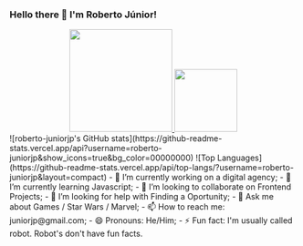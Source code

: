 ### Hello there 👋 I'm Roberto Júnior!
<div style="display:flex; flex-direction:row; justify-content:center;">
  <a href="https://github.com/roberto-juniorjp">
  <img height="180em" src="https://github-readme-stats.vercel.app/api?username=roberto-juniorjp&show_icons=true&bg_color=00000000"/>
  <img height="110em" src="https://github-readme-stats.vercel.app/api/top-langs/?username=roberto-juniorjp&layout=compact"/>
  </a>
</div>
![roberto-juniorjp's GitHub stats](https://github-readme-stats.vercel.app/api?username=roberto-juniorjp&show_icons=true&bg_color=00000000)
![Top Languages](https://github-readme-stats.vercel.app/api/top-langs/?username=roberto-juniorjp&layout=compact)  
- 🔭 I’m currently working on a digital agency;
- 🌱 I’m currently learning Javascript;
- 👯 I’m looking to collaborate on Frontend Projects;
- 🤔 I’m looking for help with Finding a Oportunity;
- 💬 Ask me about Games / Star Wars / Marvel;
- 📫 How to reach me: juniorjp@gmail.com;
- 😄 Pronouns: He/Him;
- ⚡ Fun fact: I'm usually called robot. Robot's don't have fun facts.
